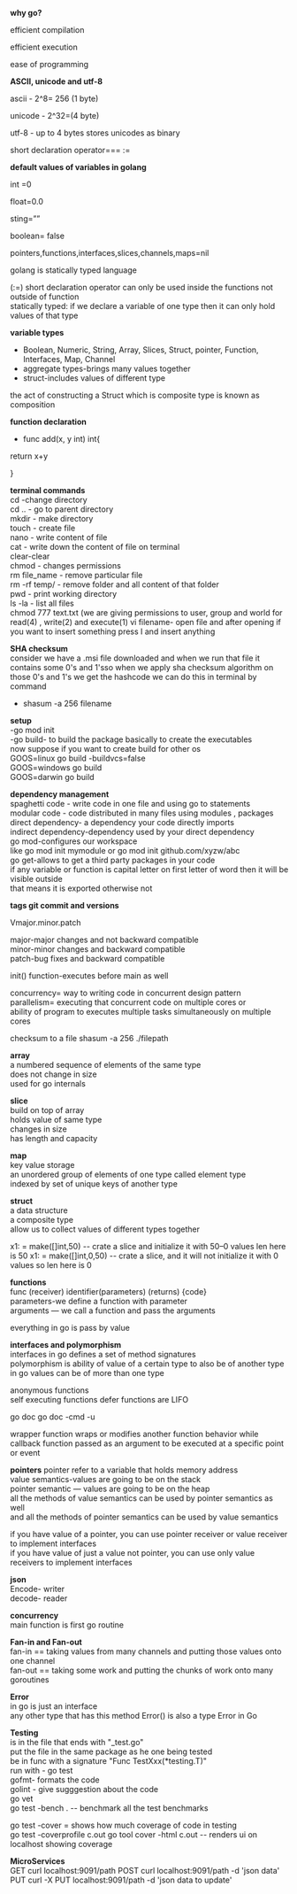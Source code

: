 
**why go?**

efficient compilation

efficient execution

ease of programming

**ASCII, unicode and utf-8**

ascii - 2^8= 256 (1 byte)

unicode - 2^32=(4 byte)

utf-8 -  up to 4 bytes stores unicodes as binary

short declaration operator===    :=

**default values of variables in golang**

int =0

float=0.0

sting=””

boolean= false

pointers,functions,interfaces,slices,channels,maps=nil

golang is statically typed language

(:=) short declaration operator can only be used inside the functions not outside of function  
statically typed: if we declare a variable of one type then it can only hold values of that type

**variable types**

- Boolean, Numeric, String, Array, Slices, Struct, pointer, Function, Interfaces, Map, Channel
- aggregate types-brings many values together
- struct-includes values of different type

the act of constructing a Struct which is composite type is known as composition

**function declaration**

- func add(x, y int) int{

return x+y

}

**terminal commands**  
cd -change directory  
cd .. - go to parent directory  
mkdir - make directory  
touch - create file  
nano - write content of file  
cat - write down the  content of file on terminal  
clear-clear  
chmod - changes permissions  
rm file_name - remove particular file  
rm -rf temp/ - remove folder and all content of that folder  
pwd - print working directory  
ls -la - list all files  
chmod 777 text.txt (we are giving permissions to user, group and world for read(4) , write(2) and execute(1)
vi filename- open file and after opening if you want to insert something press I and insert anything  

**SHA checksum**  
consider we have a .msi file downloaded and when we run that file it contains some 0's and 1'sso when we apply
sha checksum algorithm on those 0's and 1's we get the hashcode
we can do this in terminal by command
- shasum -a 256 filename

**setup**  
-go mod init  
-go build- to build the package basically to create the executables  
now suppose if you want to create build for other os  
GOOS=linux go build -buildvcs=false  
GOOS=windows go build  
GOOS=darwin go build 


**dependency management**  
spaghetti code - write code in one file and using go to statements  
modular code - code distributed in many files using modules , packages  
direct dependency- a dependency your code directly imports  
indirect dependency-dependency used by your direct dependency  
go mod-configures our workspace  
like go mod init mymodule or go mod init github.com/xyzw/abc  
go get-allows to get a third party packages in your code  
if any variable or function is capital letter on first letter of word then it will be visible outside   
that means it is exported otherwise not



**tags git commit and versions**

Vmajor.minor.patch

major-major changes and not backward compatible  
minor-minor changes and backward compatible  
patch-bug fixes and backward compatible


init() function-executes before main as well 

concurrency= way to writing code in concurrent design pattern  
parallelism= executing that concurrent code on multiple cores or  
ability of program to executes multiple tasks simultaneously on multiple cores


checksum to a file
shasum -a 256 ./filepath

**array**  
    a numbered sequence of elements of the same type  
    does not change in size  
    used for go internals  

**slice**  
    build on top of array  
    holds value of same type  
    changes in size  
    has length and capacity  

**map**  
    key value storage  
    an unordered group of elements of one type called element type  
indexed by set of unique keys of another type

**struct**  
    a data structure  
    a composite type  
    allow us to collect values of different types together  


x1: = make([]int,50) -- crate a slice and initialize it with 50–0 values len here is 50 
x1: = make([]int,0,50) -- crate a slice, and it will not initialize it with 0 values so len here is 0

**functions**  
func (receiver) identifier(parameters) (returns) {code}  
parameters-we define a function with parameter  
arguments — we call a function and pass the arguments  

everything in go is pass by value

**interfaces and polymorphism**  
interfaces in go defines a set of method signatures  
polymorphism is ability of value of a certain type to also be of another type  
in go values can be of more than one type

anonymous functions  
self executing functions
defer functions are LIFO

go doc 
go doc -cmd -u

wrapper function wraps or modifies another function behavior while
callback function passed as an argument to be executed at a specific point or event


**pointers**
pointer refer to a variable that holds memory address  
value semantics-values are going to be on the stack  
pointer semantic — values are going to be on the heap  
all the methods of value semantics can be used by pointer semantics as well  
and all the methods of pointer semantics can be used by value semantics  

if you have value of a pointer, you can use pointer receiver or value receiver to implement interfaces  
if you have value of just a value not pointer, you can use only value receivers to implement interfaces


**json**  
Encode- writer  
decode- reader  

**concurrency**  
main function is first go routine  

**Fan-in and Fan-out**  
fan-in == taking values from many channels and putting those values onto one channel  
fan-out == taking some work and putting the chunks of work onto many goroutines


**Error**   
in go is just an interface  
any other type that has this method Error() is also a type Error in Go  

**Testing**  
is in the file that ends with "_test.go"  
put the file in the same package as he one being tested  
be in func with a signature "Func TestXxx(*testing.T)"  
run with - go test  
gofmt- formats the code  
golint - give sugggestion about the code  
go vet  
go test -bench . -- benchmark all the test benchmarks  

go test -cover = shows how  much coverage of code in testing  
go test -coverprofile c.out 
go tool cover -html c.out  -- renders ui on localhost showing coverage   


**MicroServices**  
GET    curl localhost:9091/path
POST   curl localhost:9091/path  -d  'json data'
PUT    curl -X PUT localhost:9091/path -d 'json data to update'


